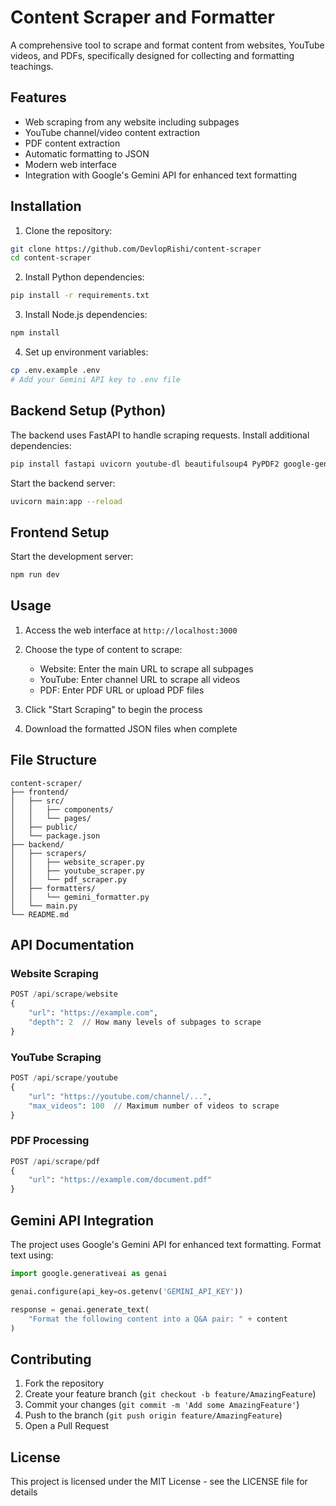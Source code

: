 # Content Scraper and Formatter

A comprehensive tool to scrape and format content from websites, YouTube videos, and PDFs, specifically designed for collecting and formatting teachings.

## Features

- Web scraping from any website including subpages
- YouTube channel/video content extraction
- PDF content extraction
- Automatic formatting to JSON
- Modern web interface
- Integration with Google's Gemini API for enhanced text formatting

## Installation

1. Clone the repository:
```bash
git clone https://github.com/DevlopRishi/content-scraper
cd content-scraper
```

2. Install Python dependencies:
```bash
pip install -r requirements.txt
```

3. Install Node.js dependencies:
```bash
npm install
```

4. Set up environment variables:
```bash
cp .env.example .env
# Add your Gemini API key to .env file
```

## Backend Setup (Python)

The backend uses FastAPI to handle scraping requests. Install additional dependencies:

```bash
pip install fastapi uvicorn youtube-dl beautifulsoup4 PyPDF2 google-generativeai
```

Start the backend server:
```bash
uvicorn main:app --reload
```

## Frontend Setup

Start the development server:
```bash
npm run dev
```

## Usage

1. Access the web interface at `http://localhost:3000`

2. Choose the type of content to scrape:
   - Website: Enter the main URL to scrape all subpages
   - YouTube: Enter channel URL to scrape all videos
   - PDF: Enter PDF URL or upload PDF files

3. Click "Start Scraping" to begin the process

4. Download the formatted JSON files when complete

## File Structure

```
content-scraper/
├── frontend/
│   ├── src/
│   │   ├── components/
│   │   └── pages/
│   ├── public/
│   └── package.json
├── backend/
│   ├── scrapers/
│   │   ├── website_scraper.py
│   │   ├── youtube_scraper.py
│   │   └── pdf_scraper.py
│   ├── formatters/
│   │   └── gemini_formatter.py
│   └── main.py
└── README.md
```

## API Documentation

### Website Scraping
```python
POST /api/scrape/website
{
    "url": "https://example.com",
    "depth": 2  // How many levels of subpages to scrape
}
```

### YouTube Scraping
```python
POST /api/scrape/youtube
{
    "url": "https://youtube.com/channel/...",
    "max_videos": 100  // Maximum number of videos to scrape
}
```

### PDF Processing
```python
POST /api/scrape/pdf
{
    "url": "https://example.com/document.pdf"
}
```

## Gemini API Integration

The project uses Google's Gemini API for enhanced text formatting. Format text using:

```python
import google.generativeai as genai

genai.configure(api_key=os.getenv('GEMINI_API_KEY'))

response = genai.generate_text(
    "Format the following content into a Q&A pair: " + content
)
```

## Contributing

1. Fork the repository
2. Create your feature branch (`git checkout -b feature/AmazingFeature`)
3. Commit your changes (`git commit -m 'Add some AmazingFeature'`)
4. Push to the branch (`git push origin feature/AmazingFeature`)
5. Open a Pull Request

## License

This project is licensed under the MIT License - see the LICENSE file for details
